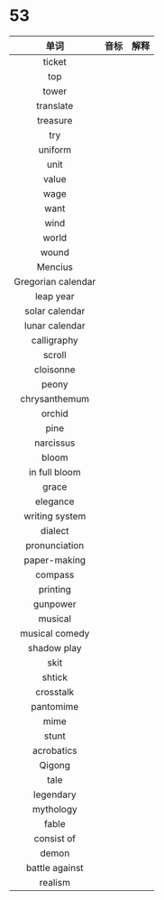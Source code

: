 # 53

|        单词        | 音标 | 解释 |
| :----------------: | :--: | :--: |
|       ticket       |      |      |
|        top         |      |      |
|       tower        |      |      |
|     translate      |      |      |
|      treasure      |      |      |
|        try         |      |      |
|      uniform       |      |      |
|        unit        |      |      |
|       value        |      |      |
|        wage        |      |      |
|        want        |      |      |
|        wind        |      |      |
|       world        |      |      |
|       wound        |      |      |
|      Mencius       |      |      |
| Gregorian calendar |      |      |
|     leap year      |      |      |
|   solar calendar   |      |      |
|   lunar calendar   |      |      |
|    calligraphy     |      |      |
|       scroll       |      |      |
|     cloisonne      |      |      |
|       peony        |      |      |
|   chrysanthemum    |      |      |
|       orchid       |      |      |
|        pine        |      |      |
|     narcissus      |      |      |
|       bloom        |      |      |
|   in full bloom    |      |      |
|       grace        |      |      |
|      elegance      |      |      |
|   writing system   |      |      |
|      dialect       |      |      |
|   pronunciation    |      |      |
|    paper-making    |      |      |
|      compass       |      |      |
|      printing      |      |      |
|      gunpower      |      |      |
|      musical       |      |      |
|   musical comedy   |      |      |
|    shadow play     |      |      |
|        skit        |      |      |
|       shtick       |      |      |
|     crosstalk      |      |      |
|     pantomime      |      |      |
|        mime        |      |      |
|       stunt        |      |      |
|     acrobatics     |      |      |
|       Qigong       |      |      |
|        tale        |      |      |
|     legendary      |      |      |
|     mythology      |      |      |
|       fable        |      |      |
|     consist of     |      |      |
|       demon        |      |      |
|   battle against   |      |      |
|      realism       |      |      |